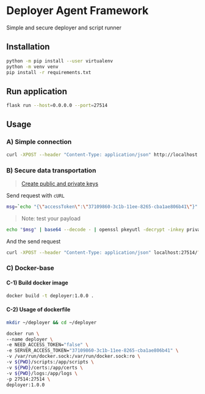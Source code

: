 # Deployer Agent Framework

Simple and secure deployer and script runner

## Installation

```bash
python -m pip install --user virtualenv
python -m venv venv
pip install -r requirements.txt
```
## Run application

```bash
flask run --host=0.0.0.0 --port=27514
```

## Usage

### A) Simple connection

```bash
curl -XPOST --header "Content-Type: application/json" http://localhost:27514/?cmd=test  --data '{"accessToken":"37109860-3c1b-11ee-8265-cba1ae806b41"}'
```

### B) Secure data transportation

> [Create public and private keys](./docs/rsa-encryption.md)

Send request with `cURL`

```bash
msg=`echo "{\"accessToken\":\"37109860-3c1b-11ee-8265-cba1ae806b41\"}" | openssl pkeyutl -encrypt -inkey public.pem -pubin -in - | base64`
```

> Note: test your payload

```bash
echo "$msg" | base64 --decode - | openssl pkeyutl -decrypt -inkey private.pem -in -
```

And the send request
```bash
curl -XPOST --header "Content-Type: application/json" localhost:27514/?cmd=test --data "$msg"

```
### C) Docker-base

#### C-1) Build docker image

```bash
docker build -t deployer:1.0.0 .
```

#### C-2) Usage of dockerfile

```bash
mkdir ~/deployer && cd ~/deployer

docker run \
--name deployer \
-e NEED_ACCESS_TOKEN="false" \
-e SERVER_ACCESS_TOKEN="37109860-3c1b-11ee-8265-cba1ae806b41" \
-v /var/run/docker.sock:/var/run/docker.sock:ro \
-v ${PWD}/scripts:/app/scripts \
-v ${PWD}/certs:/app/certs \
-v ${PWD}/logs:/app/logs \
-p 27514:27514 \
deployer:1.0.0
```